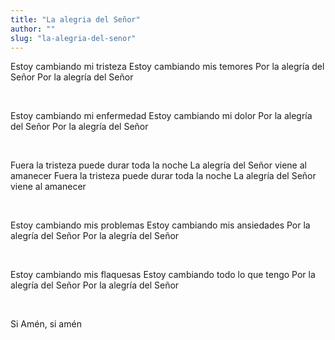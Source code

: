 ```yaml
---
title: "La alegria del Señor"
author: ""
slug: "la-alegria-del-senor"
---
```


Estoy cambiando mi tristeza
Estoy cambiando mis temores
Por la alegría del Señor
Por la alegría del Señor

<br/>

Estoy cambiando mi enfermedad
Estoy cambiando mi dolor
Por la alegría del Señor
Por la alegría del Señor

<br/>

Fuera la tristeza puede durar toda la noche
La alegría del Señor viene al amanecer
Fuera la tristeza puede durar toda la noche
La alegría del Señor viene al amanecer

<br/>

Estoy cambiando mis problemas
Estoy cambiando mis ansiedades
Por la alegría del Señor
Por la alegría del Señor

<br/>

Estoy cambiando mis flaquesas
Estoy cambiando todo lo que tengo
Por la alegría del Señor
Por la alegría del Señor

<br/>

Si Amén, si amén
